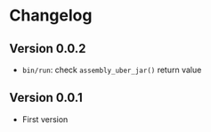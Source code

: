 # Changelog


## Version 0.0.2

- `bin/run`: check `assembly_uber_jar()` return value


## Version 0.0.1

- First version
